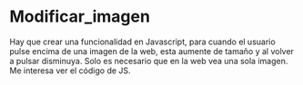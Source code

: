 # Modificar_imagen
Hay que crear una funcionalidad en Javascript, para cuando el usuario pulse encima de una imagen de la web, esta aumente de tamaño y al volver a pulsar disminuya.
    Solo es necesario que en la web vea una sola imagen. Me interesa ver el código de JS.